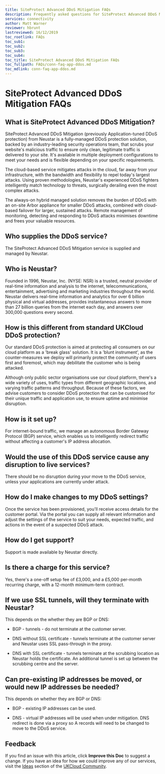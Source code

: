```yaml
---
title: SiteProtect Advanced DDoS Mitigation FAQs
description: Frequently asked questions for SiteProtect Advanced DDoS Mitigation (previously Application-tuned DDoS protection)
services: connectivity
author: Matt Warner
reviewer: hbrunt
lastreviewed: 16/12/2019
toc_rootlink: FAQs
toc_sub1: 
toc_sub2:
toc_sub3:
toc_sub4:
toc_title: SiteProtect Advanced DDoS Mitigation FAQs
toc_fullpath: FAQs/conn-faq-app-ddos.md
toc_mdlink: conn-faq-app-ddos.md
---
```


# SiteProtect Advanced DDoS Mitigation FAQs

## What is SiteProtect Advanced DDoS Mitigation?

SiteProtect Advanced DDoS Mitigation (previously Application-tuned DDoS protection) from Neustar is a fully-managed DDoS protection solution, backed by an industry-leading security operations team, that scrubs your website's malicious traffic to ensure only clean, legitimate traffic is delivered to your site. It's available in multiple deployment configurations to meet your needs and is flexible depending on your specific requirements.

The cloud-based service mitigates attacks in the cloud, far away from your infrastructure, with the bandwidth and flexibility to repel today's largest attacks. Using proven methodologies, Neustar's experienced DDoS fighters intelligently match technology to threats, surgically derailing even the most complex attacks.

The always-on hybrid managed solution removes the burden of DDoS with an on-site Arbor appliance for smaller DDoS attacks, combined with cloud-based failover for larger, sustained attacks. Remote management of monitoring, detecting and responding to DDoS attacks minimises downtime and frees your valuable resources.

## Who supplies the DDoS service?

The SiteProtect Advanced DDoS Mitigation service is supplied and managed by Neustar.

## Who is Neustar?

Founded in 1996, Neustar, Inc. (NYSE: NSR) is a trusted, neutral provider of real-time information and analysis to the internet, telecommunications, entertainment, advertising and marketing industries throughout the world. Neustar delivers real-time information and analytics for over 6 billion physical and virtual addresses, provides instantaneous answers to more than 27 billion queries from the internet each day, and answers over 300,000 questions every second.

## How is this different from standard UKCloud DDoS protection?

Our standard DDoS protection is aimed at protecting all consumers on our cloud platform as a 'break glass' solution. It is a 'blunt instrument', as the counter-measures we deploy will primarily protect the community of users first and foremost, which may debilitate the customer who is being attacked.

Although only public sector organisations use our cloud platform, there's a wide variety of uses, traffic types from different geographic locations, and varying traffic patterns and throughput. Because of these factors, we advise customers to consider DDoS protection that can be customised for their unique traffic and application use, to ensure uptime and minimise disruption.

## How is it set up?

For internet-bound traffic, we manage an autonomous Border Gateway Protocol (BGP) service, which enables us to intelligently redirect traffic without affecting a customer's IP address allocation.

## Would the use of this DDoS service cause any disruption to live services?

There should be no disruption during your move to the DDoS service, unless your applications are currently under attack.

## How do I make changes to my DDoS settings?

Once the service has been provisioned, you'll receive access details for the customer portal. Via the portal you can supply all relevant information and adjust the settings of the service to suit your needs, expected traffic, and actions in the event of a suspected DDoS attack.

## How do I get support?

Support is made available by Neustar directly.

## Is there a charge for this service?

Yes, there's a one-off setup fee of £3,000, and a £5,000 per-month recurring charge, with a 12-month minimum-term contract.

## If we use SSL tunnels, will they terminate with Neustar?

This depends on the whether they are BGP or DNS:

- BGP - tunnels - do not terminate at the customer server.

- DNS without SSL certificate - tunnels terminate at the customer server and Neustar uses SSL pass-through in the proxy.

- DNS with SSL certificate - tunnels terminate at the scrubbing location as Neustar holds the certificate. An additional tunnel is set up between the scrubbing centre and the server.

## Can pre-existing IP addresses be moved, or would new IP addresses be needed?

This depends on whether they are BGP or DNS:

- BGP - existing IP addresses can be used.

- DNS - virtual IP addresses will be used when under mitigation. DNS redirect is done via a proxy so A records will need to be changed to move to the DDoS service.

## Feedback

If you find an issue with this article, click **Improve this Doc** to suggest a change. If you have an idea for how we could improve any of our services, visit the [Ideas](https://community.ukcloud.com/ideas) section of the [UKCloud Community](https://community.ukcloud.com).
